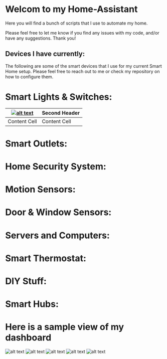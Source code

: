 # Welcom to my Home-Assistant

Here you will find a bunch of scripts that I use to automate my home.

Please feel free to let me know if you find any issues with my code, and/or have any suggestions. Thank you!

## Devices I have currently:

The following are some of the smart devices that I use for my current Smart Home setup. Please feel free to reach out to me or check my repository on how to configure them.

# Smart Lights & Switches:
| [![alt text](https://gloimg.gbtcdn.com/gb/pdm-product-pic/Electronic/2018/01/19/source-img/20180119123440_54965.jpg "Jiawen 5m 5050 RGBW LED Light Strip + Remote Controller + 12V 2A Power Supply RGB + White Indoor for Decoration  -  RGB + WHITE COLOR")](https://www.gearbest.com/led-strips/pp_712688.html)  | Second Header |
| ------------- | ------------- |
| Content Cell  | Content Cell  |

# Smart Outlets:

# Home Security System:

# Motion Sensors:

# Door & Window Sensors:

# Servers and Computers:

# Smart Thermostat:

# DIY Stuff:

# Smart Hubs:


# Here is a sample view of my dashboard

![alt text](https://github.com/shudack/Home-Assistant/blob/master/frontend/Frontend%20(1).PNG)
![alt text](https://github.com/shudack/Home-Assistant/blob/master/frontend/Frontend%20(2).PNG)
![alt text](https://github.com/shudack/Home-Assistant/blob/master/frontend/Frontend%20(3).PNG)
![alt text](https://github.com/shudack/Home-Assistant/blob/master/frontend/Frontend%20(4).PNG)
![alt text](https://github.com/shudack/Home-Assistant/blob/master/frontend/Frontend%20(5).PNG)
